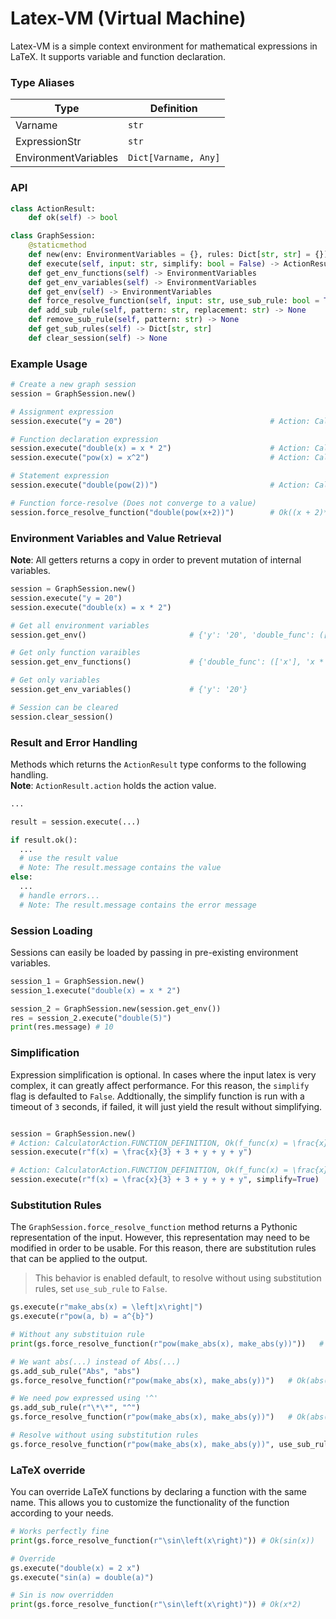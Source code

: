 # Latex-VM (Virtual Machine)
Latex-VM is a simple context environment for mathematical expressions in LaTeX. It supports variable and function declaration.

### Type Aliases
| Type                | Definition                 |
|---------------------|----------------------------|
| Varname             | `str`                      |
| ExpressionStr       | `str`                      |
| EnvironmentVariables| `Dict[Varname, Any]`       |


### API
```py
class ActionResult:
    def ok(self) -> bool

class GraphSession:
    @staticmethod
    def new(env: EnvironmentVariables = {}, rules: Dict[str, str] = {}) -> "GraphSession"
    def execute(self, input: str, simplify: bool = False) -> ActionResult[CalculatorAction, str]
    def get_env_functions(self) -> EnvironmentVariables
    def get_env_variables(self) -> EnvironmentVariables
    def get_env(self) -> EnvironmentVariables
    def force_resolve_function(self, input: str, use_sub_rule: bool = True) -> ActionResult[None, str]
    def add_sub_rule(self, pattern: str, replacement: str) -> None
    def remove_sub_rule(self, pattern: str) -> None
    def get_sub_rules(self) -> Dict[str, str]
    def clear_session(self) -> None
```

### Example Usage
```python
# Create a new graph session
session = GraphSession.new()

# Assignment expression
session.execute("y = 20")                                 # Action: CalculatorAction.VARIABLE_ASSIGNMENT, Ok(20)

# Function declaration expression
session.execute("double(x) = x * 2")                      # Action: CalculatorAction.FUNCTION_DEFINITION, Ok(double_func(x) = x * 2)
session.execute("pow(x) = x^2")                           # Action: CalculatorAction.FUNCTION_DEFINITION, Ok(pow_func(x) = x^2)

# Statement expression
session.execute("double(pow(2))")                         # Action: CalculatorAction.STATEMENT_EXECUTION, Ok(8)

# Function force-resolve (Does not converge to a value)
session.force_resolve_function("double(pow(x+2))")        # Ok((x + 2)**2*2)
```

### Environment Variables and Value Retrieval
**Note**: All getters returns a copy in order to prevent mutation of internal variables.
```python
session = GraphSession.new()
session.execute("y = 20")
session.execute("double(x) = x * 2")

# Get all environment variables
session.get_env()                       # {'y': '20', 'double_func': (['x'], 'x * 2')}

# Get only function varaibles
session.get_env_functions()             # {'double_func': (['x'], 'x * 2')}

# Get only variables
session.get_env_variables()             # {'y': '20'}

# Session can be cleared
session.clear_session()
```

### Result and Error Handling
Methods which returns the `ActionResult` type conforms to the following handling.\
**Note**: `ActionResult.action` holds the action value.
```python
...

result = session.execute(...)

if result.ok():
  ...
  # use the result value
  # Note: The result.message contains the value
else:
  ...
  # handle errors...
  # Note: The result.message contains the error message
  ```

### Session Loading
Sessions can easily be loaded by passing in pre-existing environment variables.
```py
session_1 = GraphSession.new()
session_1.execute("double(x) = x * 2")

session_2 = GraphSession.new(session.get_env())
res = session_2.execute("double(5)")
print(res.message) # 10
```

### Simplification
Expression simplification is optional. In cases where the input latex is very complex, it can greatly affect
performance. For this reason, the `simplify` flag is defaulted to `False`. Addtionally, the simplify function
is run with a timeout of `3` seconds, if failed, it will just yield the result without simplifying.
```python

session = GraphSession.new()
# Action: CalculatorAction.FUNCTION_DEFINITION, Ok(f_func(x) = \frac{x}{3} + 3 + 20 + 20 + 20)
session.execute(r"f(x) = \frac{x}{3} + 3 + y + y + y")

# Action: CalculatorAction.FUNCTION_DEFINITION, Ok(f_func(x) = \frac{x}{3} + 63)
session.execute(r"f(x) = \frac{x}{3} + 3 + y + y + y", simplify=True)
```

### Substitution Rules
The `GraphSession.force_resolve_function` method returns a Pythonic representation of the input. However, this representation may need to be modified in order to be usable. For this reason, there are substitution rules that can be applied to the output.

> This behavior is enabled default, to resolve without using substitution rules, set `use_sub_rule` to `False`.

```python
gs.execute(r"make_abs(x) = \left|x\right|")
gs.execute(r"pow(a, b) = a^{b}")

# Without any substituion rule
print(gs.force_resolve_function(r"pow(make_abs(x), make_abs(y))"))   # Ok(Abs(x)**Abs(y))

# We want abs(...) instead of Abs(...)
gs.add_sub_rule("Abs", "abs")
gs.force_resolve_function(r"pow(make_abs(x), make_abs(y))")   # Ok(abs(x)**abs(y))

# We need pow expressed using '^'
gs.add_sub_rule(r"\*\*", "^")
gs.force_resolve_function(r"pow(make_abs(x), make_abs(y))")   # Ok(abs(x)^abs(y))

# Resolve without using substitution rules
gs.force_resolve_function(r"pow(make_abs(x), make_abs(y))", use_sub_rule=False) # Ok(Abs(x)**Abs(y))
```

### LaTeX override
You can override LaTeX functions by declaring a function with the same name. This allows you to customize the functionality of the function according to your needs.

```python
# Works perfectly fine
print(gs.force_resolve_function(r"\sin\left(x\right)")) # Ok(sin(x))

# Override
gs.execute("double(x) = 2 x")
gs.execute("sin(a) = double(a)")

# Sin is now overridden
print(gs.force_resolve_function(r"\sin\left(x\right)")) # Ok(x*2)
```
